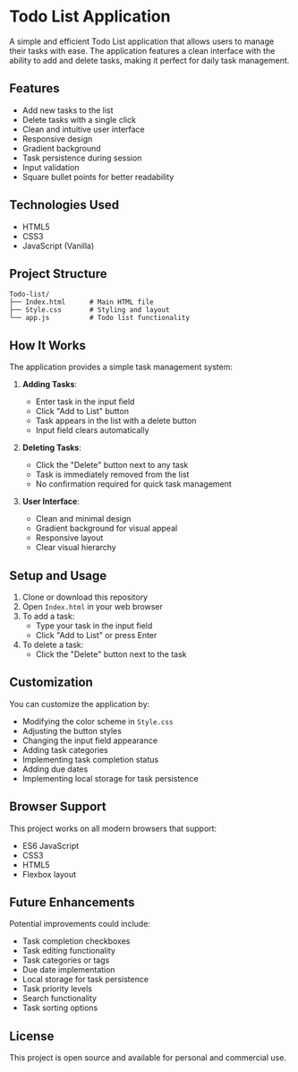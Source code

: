 # Todo List Application

A simple and efficient Todo List application that allows users to manage their tasks with ease. The application features a clean interface with the ability to add and delete tasks, making it perfect for daily task management.

## Features

- Add new tasks to the list
- Delete tasks with a single click
- Clean and intuitive user interface
- Responsive design
- Gradient background
- Task persistence during session
- Input validation
- Square bullet points for better readability

## Technologies Used

- HTML5
- CSS3
- JavaScript (Vanilla)

## Project Structure

```
Todo-list/
├── Index.html      # Main HTML file
├── Style.css       # Styling and layout
└── app.js          # Todo list functionality
```

## How It Works

The application provides a simple task management system:

1. **Adding Tasks**:
   - Enter task in the input field
   - Click "Add to List" button
   - Task appears in the list with a delete button
   - Input field clears automatically

2. **Deleting Tasks**:
   - Click the "Delete" button next to any task
   - Task is immediately removed from the list
   - No confirmation required for quick task management

3. **User Interface**:
   - Clean and minimal design
   - Gradient background for visual appeal
   - Responsive layout
   - Clear visual hierarchy

## Setup and Usage

1. Clone or download this repository
2. Open `Index.html` in your web browser
3. To add a task:
   - Type your task in the input field
   - Click "Add to List" or press Enter
4. To delete a task:
   - Click the "Delete" button next to the task

## Customization

You can customize the application by:
- Modifying the color scheme in `Style.css`
- Adjusting the button styles
- Changing the input field appearance
- Adding task categories
- Implementing task completion status
- Adding due dates
- Implementing local storage for task persistence

## Browser Support

This project works on all modern browsers that support:
- ES6 JavaScript
- CSS3
- HTML5
- Flexbox layout

## Future Enhancements

Potential improvements could include:
- Task completion checkboxes
- Task editing functionality
- Task categories or tags
- Due date implementation
- Local storage for task persistence
- Task priority levels
- Search functionality
- Task sorting options

## License

This project is open source and available for personal and commercial use.